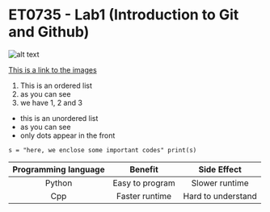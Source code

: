 # ET0735 - Lab1 (Introduction to Git and Github)

![alt text](https://github.com/user-attachments/assets/0051d3aa-aab0-422a-8303-03620ed3b131)

[This is a link to the images](https://cloudinary.com/guides/web-performance/4-ways-to-add-images-to-github-readme-1-bonus-method)

1. This is an ordered list
2. as you can see 
3. we have 1, 2 and 3


- this is an unordered list
- as you can see
- only dots appear in the front

`
s = "here, we enclose some important codes"
print(s)
`

|Programming language|Benefit|Side Effect|
|:---:|:---:|:---:|
|Python|Easy to program|Slower runtime|
|Cpp|Faster runtime|Hard to understand|
